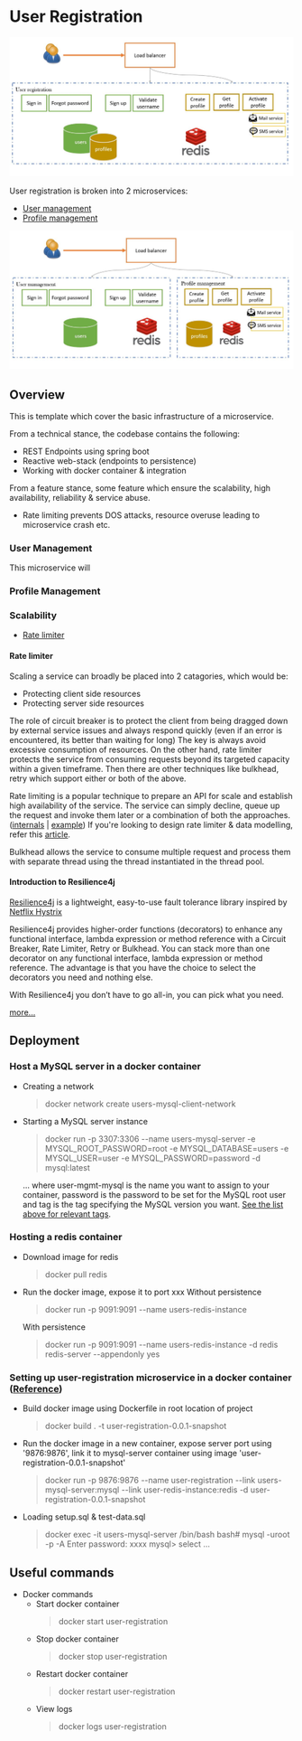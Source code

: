 # User Registration

<p align="center">
  <img src="images/monolith.JPG">
  <br/>
</p>

User registration is broken into 2 microservices:
* [User management](#user-management)
* [Profile management](#profile-management)

<p align="center">
  <img src="images/microservice.JPG">
  <br/>
</p>

## Overview
This is template which cover the basic infrastructure of a microservice.

From a technical stance, the codebase contains the following:
 * REST Endpoints using spring boot
 * Reactive web-stack (endpoints to persistence)
 * Working with docker container & integration

From a feature stance, some feature which ensure the scalability, high availability, reliability & service abuse.
 * Rate limiting prevents DOS attacks, resource overuse leading to microservice crash etc.
 
### User Management
This microservice will
### Profile Management

### Scalability
* [Rate limiter](#rate-limiter)

#### Rate limiter
Scaling a service can broadly be placed into 2 catagories, which would be:
* Protecting client side resources
* Protecting server side resources

The role of circuit breaker is to protect the client from being dragged down by external service issues and always respond quickly (even if an error is encountered, its better than waiting for long) The key is always avoid excessive consumption of resources.
On the other hand, rate limiter protects the service from consuming requests beyond its targeted capacity within a given timeframe.
Then there are other techniques like bulkhead, retry which support either or both of the above. 

Rate limiting is a popular technique to prepare an API for scale and establish high availability of the service. The service can simply decline, queue up the request and invoke them later or a combination of both the approaches. ([internals](https://resilience4j.readme.io/docs/ratelimiter) | [example](https://resilience4j.readme.io/docs/examples-4))
If you're looking to design rate limiter & data modelling, refer this [article](https://medium.com/@saisandeepmopuri/system-design-rate-limiter-and-data-modelling-9304b0d18250).

Bulkhead allows the service to consume multiple request and process them with separate thread using the thread instantiated in the thread pool.

#### Introduction to Resilience4j

[Resilience4j](https://resilience4j.readme.io/docs/getting-started) is a lightweight, easy-to-use fault tolerance library inspired by [Netflix Hystrix](https://github.com/Netflix/Hystrix)

Resilience4j provides higher-order functions (decorators) to enhance any functional interface, lambda expression or method reference with a Circuit Breaker, Rate Limiter, Retry or Bulkhead. You can stack more than one decorator on any functional interface, lambda expression or method reference. The advantage is that you have the choice to select the decorators you need and nothing else.

With Resilience4j you don’t have to go all-in, you can pick what you need.

[more...](https://resilience4j.readme.io/docs/getting-started)

## Deployment 
### Host a MySQL server in a docker container
* Creating a network
    > docker network create users-mysql-client-network

* Starting a MySQL server instance 
    > docker run -p 3307:3306 --name users-mysql-server -e MYSQL_ROOT_PASSWORD=root -e MYSQL_DATABASE=users -e MYSQL_USER=user -e MYSQL_PASSWORD=password -d mysql:latest

    ... where user-mgmt-mysql is the name you want to assign to your container, password is the password to be set for the MySQL root user and tag is the tag specifying the MySQL version you want. [See the list above for relevant tags](https://hub.docker.com/_/mysql).

### Hosting a redis container
  * Download image for redis
     > docker pull redis
  * Run the docker image, expose it to port xxx
    Without persistence 
     > docker run -p 9091:9091 --name users-redis-instance

    With persistence
     > docker run -p 9091:9091 --name users-redis-instance -d redis redis-server --appendonly yes

### Setting up user-registration microservice in a docker container ([Reference](https://www.youtube.com/watch?v=fvEWoy1xOvo))

  * Build docker image using Dockerfile in root location of project 
    > docker build . -t user-registration-0.0.1-snapshot
  * Run the docker image in a new container, expose server port using '9876:9876', link it to mysql-server container using image 'user-registration-0.0.1-snapshot'                                                                       
    > docker run -p 9876:9876 --name user-registration --link users-mysql-server:mysql --link user-redis-instance:redis -d user-registration-0.0.1-snapshot
  * Loading setup.sql & test-data.sql 
    > docker exec -it users-mysql-server /bin/bash
    bash# mysql -uroot -p -A
    Enter password: xxxx
    mysql> select ...

## Useful commands
  * Docker commands
     * Start docker container
        > docker start user-registration
     * Stop docker container
        > docker stop user-registration
     * Restart docker container
        > docker restart user-registration
     * View logs
        > docker logs user-registration

